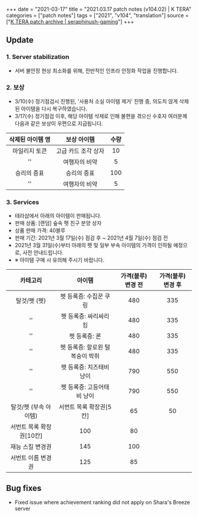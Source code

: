 +++
date = "2021-03-17"
title = "2021.03.17 patch notes (v104.02) | K TERA"
categories = ["patch notes"]
tags = ["2021", "v104", "translation"]
source = ["[K TERA patch archive | seraphinush-gaming](/ko/patch/ko/2021/v104-02)"]
+++

## Update

### 1. Server stabilization
- 서버 불안정 현상 최소화를 위해, 전반적인 인프라 안정화 작업을 진행합니다.

### 2. 보상
- 3/10(수) 정기점검시 진행된, '사용처 소실 아이템 제거' 진행 중, 의도치 않게 삭제된 아이템을 다시 복구하였습니다.
- 3/17(수) 정기점검 이후, 해당 아이템 삭제로 인해 불편을 겪으신 수호자 여러분께 다음과 같은 보상이 우편으로 지급됩니다.

| 삭제된 아이템 명 | 보상 아이템 | 수량 |
| :-: | :-: | :-: |
| 마일리지 토큰 | 고급 카드 조각 상자 | 10 |
|''| 여행자의 비약 | 5 |
| 승리의 증표 | 승리의 증표 | 100 |
|''| 여행자의 비약 | 5 |

### 3. Services
-  테라샵에서 아래의 아이템이 판매됩니다.
  - 판매 상품: [랜덤] 숲속 펫 친구 분양 상자
  - 상품 판매 가격: 40블루
  - 판매 기간: 2021년 3월 17일(수) 점검 후 ~ 2021년 4월 7일(수) 점검 전
-  2021년 3월 31일(수)부터 아래의 펫 및 일부 부속 아이템의 가격이 인하될 예정으로, 사전 안내드립니다.
  - ※ 아이템 구매 시 유의해 주시기 바랍니다.

| 카테고리 | 아이템 | 가격(블루) 변경 전 | 가격(블루) 변경 후 |
| :-: | :-: | :-: | :-: |
| 탈것/펫 (펫) | 펫 등록증: 수집꾼 쿠링 | 480 | 335 |
|''| 펫 등록증: 싸리싸리킹 | 480 | 335 |
|''| 펫 등록증: 론 | 480 | 335 |
|''| 펫 등록증: 할로윈 털복숭이 박쥐 | 480 | 335 |
|''| 펫 등록증: 치즈태비 냥이 | 790 | 550 |
|''| 펫 등록증: 고등어태비 냥이 | 790 | 550 |
| 탈것/펫 (부속 아이템) | 서번트 목록 확장권[5칸] | 65 | 50 |
| 서번트 목록 확장권[10칸] | 100 | 80 |
| 재능 스킬 변경권 | 145 | 100 |
| 서번트 이름 변경권 | 125 | 85 |

## Bug fixes

- Fixed issue where achievement ranking did not apply on Shara's Breeze server
